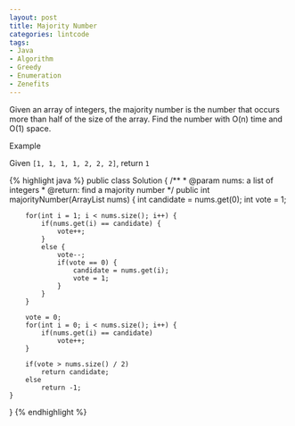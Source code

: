 ```yaml
---
layout: post
title: Majority Number
categories: lintcode
tags:
- Java
- Algorithm
- Greedy
- Enumeration
- Zenefits
---
```


Given an array of integers, the majority number is the number that occurs more than half of the size of the array. Find the number with O(n) time and O(1) space.

Example

Given `[1, 1, 1, 1, 2, 2, 2]`, return `1`

{% highlight java %}
public class Solution {
    /**
     * @param nums: a list of integers
     * @return: find a  majority number
     */
    public int majorityNumber(ArrayList<Integer> nums) {
        int candidate = nums.get(0);
        int vote = 1;
        
        for(int i = 1; i < nums.size(); i++) {
            if(nums.get(i) == candidate) {
                vote++;
            }
            else {
                vote--;
                if(vote == 0) {
                    candidate = nums.get(i);
                    vote = 1;
                }
            }
        }
        
        vote = 0;
        for(int i = 0; i < nums.size(); i++) {
            if(nums.get(i) == candidate)
                vote++;
        }
        
        if(vote > nums.size() / 2)
            return candidate;
        else
            return -1;
    }
}
{% endhighlight %}